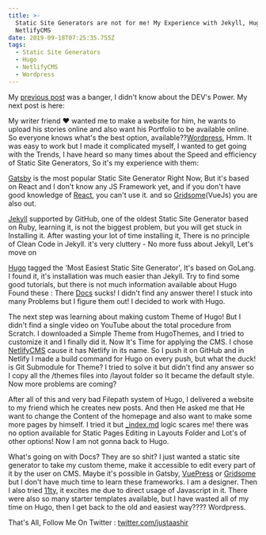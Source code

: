 ```yaml
---
title: >-
  Static Site Generators are not for me! My Experience with Jekyll, Hugo and
  NetlifyCMS
date: 2019-09-18T07:25:35.755Z
tags:
  - Static Site Generators
  - Hugo
  - NetlifyCMS
  - Wordpress
---
```

My [previous post](https://dev.to/justaashir/bulma-the-most-underrated-framework-of-the-css-framework-era-2gj8) was a banger, I didn't know about the DEV's Power. My next post is here:

My writer friend ❤️ wanted me to make a website for him, he wants to upload his stories online and also want his Portfolio to be available online. So everyone knows what's the best option, available??[Wordpress](https://www.wordpress.org/), Hmm. It was easy to work but I made it complicated myself, I wanted to get going with the Trends, I have heard so many times about the Speed and efficiency of Static Site Generators, So it's my experience with them: 

[Gatsby](https://www.gatsbyjs.org/) is the most popular Static Site Generator Right Now, But it's based on React and I don't know any JS Framework yet, and if you don't have good knowledge of [React](https://www.reactjs.org/), you can't use it. and so [Gridsome](https://www.gridsome.org/)(VueJs) you are also out.

[Jekyll](https://jekyllrb.com) supported by GitHub, one of the oldest Static Site Generator based on Ruby, learning it, is not the biggest problem, but you will get stuck in Installing it. After wasting your lot of time installing it, There is no principle of Clean Code in Jekyll. it's very cluttery - No more fuss about Jekyll, Let's move on

[Hugo](https://gohugo.io/) tagged the 'Most Easiest Static Site Generator', It's based on GoLang. I found it, it's installation was much easier than Jekyll. Try to find some good tutorials, but there is not much information available about Hugo Found these :
There [Docs](https://gohugo.io/documentation/) sucks! I didn't find any answer there! I stuck into many Problems but I figure them out! I decided to work with Hugo.

The next step was learning about making custom Theme of Hugo! But I didn't find a single video on YouTube about the total procedure from Scratch. I downloaded a Simple Theme from HugoThemes, and I tried to customize it and I finally did it. Now It's Time for applying the CMS. I chose [NetlifyCMS](https://www.netlifycms.org) cause it has Netlify in its name. So I push it on GitHub and in Netlify I made a build command for Hugo on every push, but what the duck! is Git Submodule for Theme? I tried to solve it but didn't find any answer so I copy all the /themes files into /layout folder so It became the default style. Now more problems are coming?

After all of this and very bad Filepath system of Hugo, I delivered a website to my friend which he creates new posts. And then He asked me that He want to change the Content of the homepage and also want to make some more pages by himself. I tried it but [_index.md](https://gohugo.io/content-management/organization/#index-pages-index-md) logic scares me! there was no option available for Static Pages Editing in Layouts Folder and Lot's of other options! Now I am not gonna back to Hugo.

What's going on with Docs? They are so shit?
I just wanted a static site generator to take my custom theme, make it accessible to edit every part of it by the user on CMS. Maybe it's possible in Gatsby, [VuePress](https://vuepress.vuejs.org) or [Gridsome](https://gridsome.org/) but I don't have much time to learn these frameworks. I am a designer. Then I also tried [11ty](https://www.11ty.io), it excites me due to direct usage of Javascript in it. There were also so many starter templates available, but I have wasted all of my time on Hugo, then I get back to the old and easiest way???? Wordpress.

That's All, Follow Me On Twitter : [twitter.com/justaashir](https://twitter.com/justaashir)
